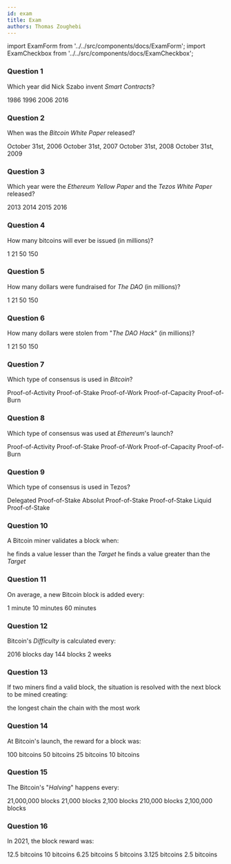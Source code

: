 ```yaml
---
id: exam
title: Exam
authors: Thomas Zoughebi
---
```


import ExamForm from '../../src/components/docs/ExamForm';
import ExamCheckbox from '../../src/components/docs/ExamCheckbox';

<ExamForm moduleName="Blockchain Basics">

### Question 1

Which year did Nick Szabo invent *Smart Contracts*?

<ExamCheckbox name="00" isCorrect="false">1986</ExamCheckbox>
<ExamCheckbox name="01" isCorrect="true">1996</ExamCheckbox>
<ExamCheckbox name="02" isCorrect="false">2006</ExamCheckbox>
<ExamCheckbox name="03" isCorrect="false">2016</ExamCheckbox>

### Question 2

When was the *Bitcoin White Paper* released?

<ExamCheckbox name="10" isCorrect="false">October 31st, 2006</ExamCheckbox>
<ExamCheckbox name="11" isCorrect="false">October 31st, 2007</ExamCheckbox>
<ExamCheckbox name="12" isCorrect="true">October 31st, 2008</ExamCheckbox>
<ExamCheckbox name="13" isCorrect="false">October 31st, 2009</ExamCheckbox>

### Question 3

Which year were the *Ethereum Yellow Paper* and the *Tezos White Paper* released?

<ExamCheckbox name="20" isCorrect="false">2013</ExamCheckbox>
<ExamCheckbox name="21" isCorrect="true">2014</ExamCheckbox>
<ExamCheckbox name="22" isCorrect="false">2015</ExamCheckbox>
<ExamCheckbox name="23" isCorrect="false">2016</ExamCheckbox>

### Question 4

How many bitcoins will ever be issued (in millions)?

<ExamCheckbox name="30" isCorrect="false">1</ExamCheckbox>
<ExamCheckbox name="31" isCorrect="true">21</ExamCheckbox>
<ExamCheckbox name="32" isCorrect="false">50</ExamCheckbox>
<ExamCheckbox name="33" isCorrect="false">150</ExamCheckbox>

### Question 5

How many dollars were fundraised for *The DAO* (in millions)?

<ExamCheckbox name="40" isCorrect="false">1</ExamCheckbox>
<ExamCheckbox name="41" isCorrect="false">21</ExamCheckbox>
<ExamCheckbox name="42" isCorrect="false">50</ExamCheckbox>
<ExamCheckbox name="43" isCorrect="true">150</ExamCheckbox>

### Question 6

How many dollars were stolen from "*The DAO Hack*" (in millions)?

<ExamCheckbox name="50" isCorrect="false">1</ExamCheckbox>
<ExamCheckbox name="51" isCorrect="false">21</ExamCheckbox>
<ExamCheckbox name="52" isCorrect="true">50</ExamCheckbox>
<ExamCheckbox name="53" isCorrect="false">150</ExamCheckbox>

### Question 7

Which type of consensus is used in *Bitcoin*?

<ExamCheckbox name="60" isCorrect="false">Proof-of-Activity</ExamCheckbox>
<ExamCheckbox name="61" isCorrect="false">Proof-of-Stake</ExamCheckbox>
<ExamCheckbox name="62" isCorrect="true">Proof-of-Work</ExamCheckbox>
<ExamCheckbox name="63" isCorrect="false">Proof-of-Capacity</ExamCheckbox>
<ExamCheckbox name="64" isCorrect="false">Proof-of-Burn</ExamCheckbox>

### Question 8

Which type of consensus was used at *Ethereum*'s launch?

<ExamCheckbox name="70" isCorrect="false">Proof-of-Activity</ExamCheckbox>
<ExamCheckbox name="71" isCorrect="false">Proof-of-Stake</ExamCheckbox>
<ExamCheckbox name="72" isCorrect="true">Proof-of-Work</ExamCheckbox>
<ExamCheckbox name="73" isCorrect="false">Proof-of-Capacity</ExamCheckbox>
<ExamCheckbox name="74" isCorrect="false">Proof-of-Burn</ExamCheckbox>

### Question 9

Which type of consensus is used in Tezos?

<ExamCheckbox name="80" isCorrect="false">Delegated Proof-of-Stake</ExamCheckbox>
<ExamCheckbox name="81" isCorrect="false">Absolut Proof-of-Stake</ExamCheckbox>
<ExamCheckbox name="82" isCorrect="false">Proof-of-Stake</ExamCheckbox>
<ExamCheckbox name="83" isCorrect="true">Liquid Proof-of-Stake</ExamCheckbox>

### Question 10

A Bitcoin miner validates a block when:

<ExamCheckbox name="90" isCorrect="true">he finds a value lesser than the *Target*</ExamCheckbox>
<ExamCheckbox name="91" isCorrect="false">he finds a value greater than the *Target*</ExamCheckbox>

### Question 11

On average, a new Bitcoin block is added every:

<ExamCheckbox name="100" isCorrect="false">1 minute</ExamCheckbox>
<ExamCheckbox name="101" isCorrect="true">10 minutes</ExamCheckbox>
<ExamCheckbox name="102" isCorrect="false">60 minutes</ExamCheckbox>

### Question 12

Bitcoin's *Difficulty* is calculated every:

<ExamCheckbox name="110" isCorrect="true">2016 blocks</ExamCheckbox>
<ExamCheckbox name="111" isCorrect="false">day</ExamCheckbox>
<ExamCheckbox name="112" isCorrect="false">144 blocks</ExamCheckbox>
<ExamCheckbox name="113" isCorrect="true">2 weeks</ExamCheckbox>

### Question 13

If two miners find a valid block, the situation is resolved with the next block to be mined creating:

<ExamCheckbox name="120" isCorrect="true">the longest chain</ExamCheckbox>
<ExamCheckbox name="121" isCorrect="true">the chain with the most work</ExamCheckbox>

### Question 14

At Bitcoin's launch, the reward for a block was:

<ExamCheckbox name="130" isCorrect="false">100 bitcoins</ExamCheckbox>
<ExamCheckbox name="131" isCorrect="true">50 bitcoins</ExamCheckbox>
<ExamCheckbox name="132" isCorrect="false">25 bitcoins</ExamCheckbox>
<ExamCheckbox name="133" isCorrect="false">10 bitcoins</ExamCheckbox>

### Question 15

The Bitcoin's "*Halving*" happens every:

<ExamCheckbox name="140" isCorrect="false">21,000,000 blocks</ExamCheckbox>
<ExamCheckbox name="141" isCorrect="false">21,000 blocks</ExamCheckbox>
<ExamCheckbox name="142" isCorrect="false">2,100 blocks</ExamCheckbox>
<ExamCheckbox name="143" isCorrect="true">210,000 blocks</ExamCheckbox>
<ExamCheckbox name="144" isCorrect="false">2,100,000 blocks</ExamCheckbox>

### Question 16

In 2021, the block reward was:

<ExamCheckbox name="150" isCorrect="false">12.5 bitcoins</ExamCheckbox>
<ExamCheckbox name="151" isCorrect="false">10 bitcoins</ExamCheckbox>
<ExamCheckbox name="152" isCorrect="true">6.25 bitcoins</ExamCheckbox>
<ExamCheckbox name="153" isCorrect="false">5 bitcoins</ExamCheckbox>
<ExamCheckbox name="154" isCorrect="false">3.125 bitcoins</ExamCheckbox>
<ExamCheckbox name="155" isCorrect="false">2.5 bitcoins</ExamCheckbox>

</ExamForm>
